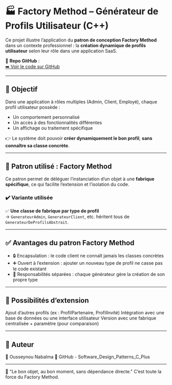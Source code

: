 # 🏭 Factory Method – Générateur de Profils Utilisateur (C++)

Ce projet illustre l’application du **patron de conception Factory Method** dans un contexte professionnel : la **création dynamique de profils utilisateur** selon leur rôle dans une application SaaS.

🔗 **Repo GitHub** :  
[➡️ Voir le code sur GitHub](https://github.com/nabalma/Software_Design_Patterns_C_Plus/tree/main/Conception_logiciels.PatronFabrique)

---

## 🎯 Objectif

Dans une application à rôles multiples (Admin, Client, Employé), chaque profil utilisateur possède :
- Un comportement personnalisé
- Un accès à des fonctionnalités différentes
- Un affichage ou traitement spécifique

👉 Le système doit pouvoir **créer dynamiquement le bon profil**, **sans connaître sa classe concrète**.

---

## 🧠 Patron utilisé : Factory Method

Ce patron permet de déléguer l’instanciation d’un objet à une **fabrique spécifique**, ce qui facilite l’extension et l’isolation du code.

### ✔️ Variante utilisée

✅ **Une classe de fabrique par type de profil**  
→ `GenerateurAdmin`, `GenerateurClient`, etc. héritent tous de `GenerateurDeProfilsAbstrait`.

---

## ✅ Avantages du patron Factory Method
- 🔒 Encapsulation : le code client ne connaît jamais les classes concrètes
- ➕ Ouvert à l’extension : ajouter un nouveau type de profil ne casse pas le code existant
- 🧼 Responsabilités séparées : chaque générateur gère la création de son propre type

---

## 🔄 Possibilités d’extension
Ajout d’autres profils (ex : ProfilPartenaire, ProfilInvité)
Intégration avec une base de données ou une interface utilisateur
Version avec une fabrique centralisée + paramètre (pour comparaison)

---

## 📜 Auteur
👤 Ousseynou Nabalma
🔗 GitHub - Software_Design_Patterns_C_Plus

---

🧠 "Le bon objet, au bon moment, sans dépendance directe."
C’est toute la force du Factory Method.

